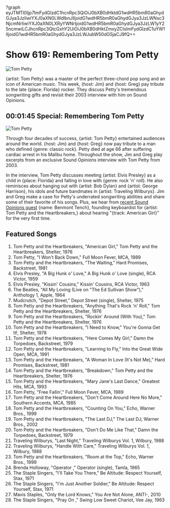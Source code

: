 ?graph eyJTMTI0Ijp7ImFydGlzdC1hcnRpc3QiOiJ0bXB0dHktdG1wdHR5bmR0aGhydGJya3JzIiwiYXJ0aXN0LWdlbnJlIjoidG1wdHR5bmR0aGhydGJya3JzLWNsc3NjcmNrIiwiYXJ0aXN0LXRyYWNrIjoidG1wdHR5bmR0aGhydGJya3JzLW1yY25ncmwiLCJhcnRpc3QtcGxhY2UiOiJ0bXB0dHktZmxyZCIsImFydGlzdC1uYW1lIjoidG1wdHR5bmR0aGhydGJya3JzLWJubW50dG5jaCJ9fQ==

# Show 619: Remembering Tom Petty
![Tom Petty](https://sound-images.s3.amazonaws.com/images/2017/tompetty_web.jpg)

{artist: Tom Petty} was a master of the perfect three-chord pop song and an icon of American music. This week, {host: Jim} and {host: Greg} pay tribute to the late {place: Florida} rocker. They discuss Petty's tremendous songwriting gifts and revisit their 2003 interview with him on Sound Opinions.


## 00:01:45 Special: Remembering Tom Petty
![Tom Petty](https://sound-images.s3.amazonaws.com/images/2017/rememberingtompetty_web.jpg)

Through four decades of success, {artist: Tom Petty} entertained audiences around the world. {host: Jim} and {host: Greg} now pay tribute to a man who defined {genre: classic rock}. Petty died at age 66 after suffering cardiac arrest in his Malibu home. Throughout the show, Jim and Greg play excerpts from an exclusive Sound Opinions interview with Tom Petty from 2003. 

In the interview, Tom Petty discusses meeting {artist: Elvis Presley} as a child in {place: Florida} and falling in love with {genre: rock 'n' roll}. He also reminisces about hanging out with {artist: Bob Dylan} and {artist: George Harrison}, his idols and future bandmates in {artist: Traveling Wilburys}. Jim and Greg make a case for Petty's underrated songwriting abilities and share some of their favorite of his songs. Plus, we hear from [recent Sound Opinions guest](http://soundopinions.org/show/602/#benmonttench) {name: Benmont Tench}, founding keyboardist for {artist: Tom Petty and the Heartbreakers,} about hearing "{track: American Girl}" for the very first time.


## Featured Songs

1. Tom Petty and the Heartbreakers, "American Girl," Tom Petty and the Heartbreakers, Shelter, 1976
1. Tom Petty, "I Won't Back Down," Full Moon Fever, MCA, 1989
1. Tom Petty and the Heartbreakers, "The Waiting," Hard Promises, Backstreet, 1981
1. Elvis Presley, "A Big Hunk o' Love," A Big Hunk o' Love (single), RCA Victor, 1959
1. Elvis Presley, "Kissin' Cousins," Kissin' Cousins, RCA Victor, 1963
1. The Beatles, "All My Loving (Live on "The Ed Sullivan Show")," Anthology 1, Apple, 1964
1. Mudcrutch, "Depot Street," Depot Street (single), Shelter, 1975
1. Tom Petty and the Heartbreakers, "Anything That's Rock 'n' Roll," Tom Petty and the Heartbreakers, Shelter, 1976
1. Tom Petty and the Heartbreakers, "Rockin' Around (With You)," Tom Petty and the Heartbreakers, Shelter, 1976
1. Tom Petty and the Heartbreakers, "I Need to Know," You're Gonna Get It!, Shelter, 1978
1. Tom Petty and the Heartbreakers, "Here Comes My Girl," Damn the Torpedoes, Backstreet, 1979
1. Tom Petty and the Heartbreakers, "Learning to Fly," Into the Great Wide Open, MCA, 1991
1. Tom Petty and the Heartbreakers, "A Woman In Love (It's Not Me)," Hard Promises, Backstreet, 1981
1. Tom Petty and the Heartbreakers, "Breakdown," Tom Petty and the Heartbreakers, Shelter, 1976
1. Tom Petty and the Heartbreakers, "Mary Jane's Last Dance," Greatest Hits, MCA, 1993
1. Tom Petty, "Free Fallin'," Full Moon Fever, MCA, 1989
1. Tom Petty and the Heartbreakers, "Don't Come Around Here No More," Southern Accents, MCA, 1985
1. Tom Petty and the Heartbreakers, "Counting On You," Echo, Warner Bros., 1999
1. Tom Petty and the Heartbreakers, "The Last DJ," The Last DJ, Warner Bros., 2002
1. Tom Petty and the Heartbreakers, "Don't Do Me Like That," Damn the Torpedoes, Backstreet, 1979
1. Traveling Wilburys, "Last Night," Traveling Wilburys Vol. 1, Wilbury, 1988
1. Traveling Wilburys, "Handle With Care," Traveling Wilburys Vol. 1, Wilbury, 1988
1. Tom Petty and the Heartbreakers, "Room at the Top," Echo, Warner Bros., 1999
1. Brenda Holloway, "Operator ," Operator (single), Tamla, 1965
1. The Staple Singers, "I'll Take You There," Be Altitude: Respect Yourself, Stax, 1971
1. The Staple Singers, "I'm Just Another Soldier," Be Altitude: Respect Yourself, Stax, 1971
1. Mavis Staples, "Only the Lord Knows," You Are Not Alone, ANTI-, 2010
1. The Staple Singers, "Pray On ," Swing Low Sweet Chariot, Vee Jay, 1963
